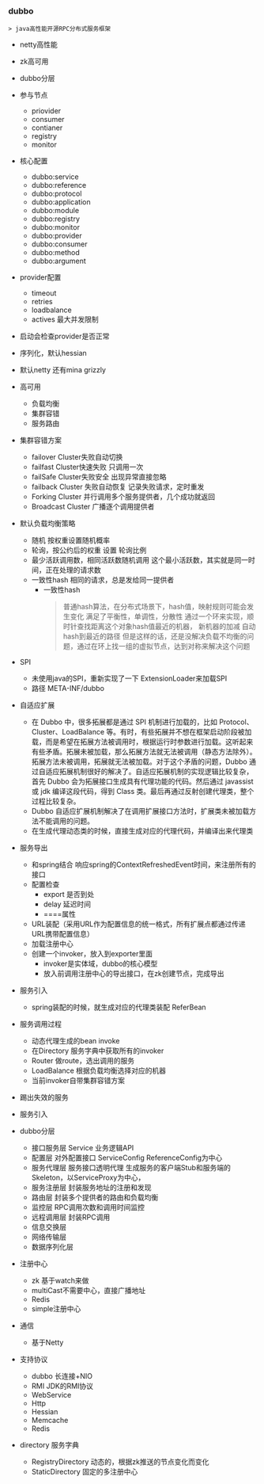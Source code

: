 ### dubbo
    > java高性能开源RPC分布式服务框架
- netty高性能
- zk高可用
- dubbo分层
- 参与节点
    - priovider
    - consumer
    - contianer
    - registry
    - monitor
- 核心配置
    - dubbo:service
    - dubbo:reference
    - dubbo:protocol
    - dubbo:application
    - dubbo:module
    - dubbo:registry
    - dubbo:monitor
    - dubbo:provider
    - dubbo:consumer
    - dubbo:method
    - dubbo:argument
- provider配置
    - timeout
    - retries
    - loadbalance
    - actives 最大并发限制
- 启动会检查provider是否正常
- 序列化，默认hessian
- 默认netty 还有mina grizzly
- 高可用
    - 负载均衡
    - 集群容错
    - 服务路由
- 集群容错方案
    - failover Cluster失败自动切换
    - failfast Cluster快速失败 只调用一次
    - failSafe Cluster失败安全 出现异常直接忽略
    - failback Cluster 失败自动恢复 记录失败请求，定时重发
    - Forking Cluster 并行调用多个服务提供者，几个成功就返回
    - Broadcast Cluster 广播逐个调用提供者
- 默认负载均衡策略
    - 随机 按权重设置随机概率
    - 轮询，按公约后的权重 设置 轮询比例
    - 最少活跃调用数，相同活跃数随机调用 这个最小活跃数，其实就是同一时间，正在处理的请求数
    - 一致性hash 相同的请求，总是发给同一提供者
        - 一致性hash
            > 普通hash算法，在分布式场景下，hash值，映射规则可能会发生变化
            > 满足了平衡性，单调性，分散性
            > 通过一个环来实现，顺时针查找距离这个对象hash值最近的机器， 新机器的加减 自动hash到最近的路径
            > 但是这样的话，还是没解决负载不均衡的问题，通过在环上找一组的虚拟节点，达到对称来解决这个问题
- SPI
    - 未使用java的SPI，重新实现了一下 ExtensionLoader来加载SPI
    - 路径 META-INF/dubbo
- 自适应扩展
    - 在 Dubbo 中，很多拓展都是通过 SPI 机制进行加载的，比如 Protocol、Cluster、LoadBalance 等。有时，有些拓展并不想在框架启动阶段被加载，而是希望在拓展方法被调用时，根据运行时参数进行加载。这听起来有些矛盾。拓展未被加载，那么拓展方法就无法被调用（静态方法除外）。拓展方法未被调用，拓展就无法被加载。对于这个矛盾的问题，Dubbo 通过自适应拓展机制很好的解决了。自适应拓展机制的实现逻辑比较复杂，首先 Dubbo 会为拓展接口生成具有代理功能的代码。然后通过 javassist 或 jdk 编译这段代码，得到 Class 类。最后再通过反射创建代理类，整个过程比较复杂。
    - Dubbo 自适应扩展机制解决了在调用扩展接口方法时，扩展类未被加载方法不能调用的问题。
    - 在生成代理动态类的时候，直接生成对应的代理代码，并编译出来代理类
- 服务导出
    - 和spring结合 响应spring的ContextRefreshedEvent时间，来注册所有的接口
    - 配置检查
        - export 是否到处
        - delay 延迟时间
        - ====属性
    - URL装配（采用URL作为配置信息的统一格式，所有扩展点都通过传递URL携带配置信息）
    - 加载注册中心 
    - 创建一个invoker，放入到exporter里面
        - invoker是实体域，dubbo的核心模型
        - 放入前调用注册中心的导出接口，在zk创建节点，完成导出
- 服务引入
    - spring装配的时候，就生成对应的代理类装配 ReferBean
- 服务调用过程
    - 动态代理生成的bean invoke
    - 在Directory 服务字典中获取所有的invoker
    - Router 做route，选出调用的服务
    - LoadBalance 根据负载均衡选择对应的机器
    - 当前invoker自带集群容错方案

- 踢出失效的服务
    
- 服务引入

- dubbo分层
    - 接口服务层 Service 业务逻辑API
    - 配置层 对外配置接口 ServiceConfig ReferenceConfig为中心
    - 服务代理层 服务接口透明代理 生成服务的客户端Stub和服务端的Skeleton，以ServiceProxy为中心，
    - 服务注册层 封装服务地址的注册和发现
    - 路由层 封装多个提供者的路由和负载均衡
    - 监控层 RPC调用次数和调用时间监控
    - 远程调用层 封装RPC调用 
    - 信息交换层
    - 网络传输层
    - 数据序列化层

- 注册中心
    - zk 基于watch来做
    - multiCast不需要中心，直接广播地址
    - Redis
    - simple注册中心

- 通信
    - 基于Netty

- 支持协议
    - dubbo 长连接+NIO
    - RMI JDK的RMI协议
    - WebService
    - Http
    - Hessian
    - Memcache
    - Redis

- directory 服务字典
    - RegistryDirectory 动态的，根据zk推送的节点变化而变化
    - StaticDirectory 固定的多注册中心